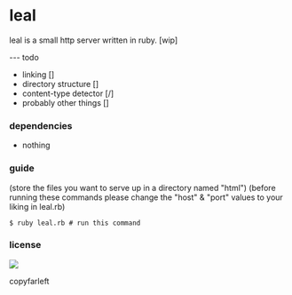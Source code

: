 # leal

leal is a small http server written in ruby. [wip]

--- todo
  - linking []
  - directory structure []
  - content-type detector [/]
  - probably other things []
### dependencies

* nothing

### guide
(store the files you want to serve up in a directory named "html")
(before running these commands please change the "host" & "port" values to your liking in leal.rb)
```
$ ruby leal.rb # run this command
```
### license
![](http://i.imgur.com/HdsLqoL.png)

copyfarleft
